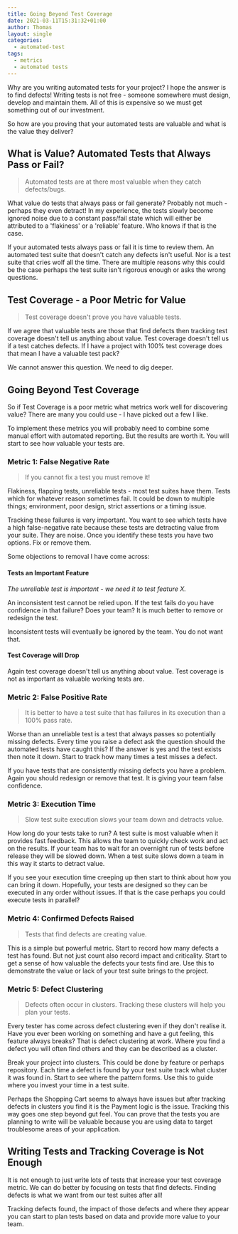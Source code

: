 ```yaml
---
title: Going Beyond Test Coverage
date: 2021-03-11T15:31:32+01:00
author: Thomas
layout: single
categories:
  - automated-test
tags:
  - metrics
  - automated tests
---
```


Why are you writing automated tests for your project? I hope the answer is to find defects!
Writing tests is not free - someone somewhere must design, develop and maintain them.
All of this is expensive so we must get something out of our investment.

So how are you proving that your automated tests are valuable and what is the value they deliver?

## What is Value? Automated Tests that Always Pass or Fail?

> Automated tests are at there most valuable when they catch defects/bugs.

What value do tests that always pass or fail generate? Probably not much - perhaps they even
detract! In my experience, the tests slowly become ignored noise due to a constant pass/fail state which
will either be attributed to a 'flakiness' or a 'reliable' feature. Who knows if that is the case.

If your automated tests always pass or fail it is time to review them. An automated test suite that doesn't catch
any defects isn't useful. Nor is a test suite that cries wolf all the time. There are multiple reasons why this could be
the case perhaps the test suite isn't rigorous enough or asks the wrong questions.

## Test Coverage - a Poor Metric for Value

> Test coverage doesn't prove you have valuable tests.

If we agree that valuable tests are those that find defects then tracking test
coverage doesn't tell us anything about value. Test coverage doesn't tell us if a test catches defects. 
If I have a project with 100% test coverage does that mean I have a valuable test pack?

We cannot answer this question. We need to dig deeper.

## Going Beyond Test Coverage

So if Test Coverage is a poor metric what metrics work well for discovering value?
There are many you could use - I have picked out a few I like.

To implement these metrics you will probably need to combine some manual effort
with automated reporting. But the results are worth it. You will start to see how valuable your tests are.

### Metric 1: False Negative Rate

> If you cannot fix a test you must remove it!

Flakiness, flapping tests, unreliable tests - most test suites have them. Tests
which for whatever reason sometimes fail. It could be down to multiple things; environment, poor design,
strict assertions or a timing issue.

Tracking these failures is very important. You want to see which tests have a high false-negative rate
because these tests are detracting value from your suite. They are noise. Once you identify these tests
you have two options. Fix or remove them.

Some objections to removal I have come across:

#### Tests an Important Feature

_The unreliable test is important - we need it to test feature X._

An inconsistent test cannot be relied upon. If the test fails do you have confidence in that failure?
Does your team? It is much better to remove or redesign the test.

Inconsistent tests will eventually be ignored by the team. You do not want that.

#### Test Coverage will Drop

Again test coverage doesn't tell us anything about value. Test coverage is not as important as valuable
working tests are.

### Metric 2: False Positive Rate

> It is better to have a test suite that has failures in its execution than a 100% pass rate.

Worse than an unreliable test is a test that always passes so potentially missing defects. Every time
you raise a defect ask the question should the automated tests have caught this? If the answer is yes
and the test exists then note it down. Start to track how many times a test misses a defect.

If you have tests that are consistently missing defects you have a problem. Again you should redesign
or remove that test. It is giving your team false confidence.

### Metric 3: Execution Time

> Slow test suite execution slows your team down and detracts value.

How long do your tests take to run? A test suite is most valuable when it provides fast feedback.
This allows the team to quickly check work and act on the results. If your team has to wait for an
overnight run of tests before release they will be slowed down. When a 
test suite slows down a team in this way it starts to detract value.

If you see your execution time creeping up then start to think about how you can bring it down. Hopefully,
your tests are designed so they can be executed in any order without issues. If that is the case
perhaps you could execute tests in parallel?

### Metric 4: Confirmed Defects Raised

> Tests that find defects are creating value.

This is a simple but powerful metric. Start to record how many defects a test has found. But not just count
also record impact and criticality. Start to get a sense of how valuable the defects your tests find are.
Use this to demonstrate the value or lack of your test suite brings to the project.

### Metric 5: Defect Clustering

> Defects often occur in clusters. Tracking these clusters will help you plan your tests.

Every tester has come across defect clustering even if they don't realise it. Have you
ever been working on something and have a gut feeling, this feature always breaks?
That is defect clustering at work. Where you find a defect you will often find others and they
can be described as a cluster.

Break your project into clusters. This could be done by feature or perhaps repository. Each time a 
defect is found by your test suite track what cluster it was found in. Start to see where the pattern forms.
Use this to guide where you invest your time in a test suite.

Perhaps the Shopping Cart seems to always have issues but after tracking defects in clusters you find it is the
Payment logic is the issue. Tracking this way goes one step beyond gut feel.
You can prove that the tests you are planning to write will be valuable because you are using data to target troublesome
areas of your application.

## Writing Tests and Tracking Coverage is Not Enough

It is not enough to just write lots of tests that increase your test coverage metric.
We can do better by focusing on tests that find defects. Finding defects is what we want from our test suites after all!

Tracking defects found, the impact of those defects and where they appear you can start to plan tests based on
data and provide more value to your team.
